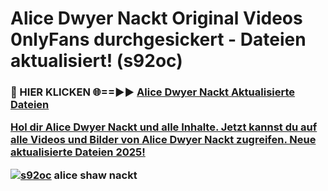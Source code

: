 # Alice Dwyer Nackt Original Videos 0nlyFans durchgesickert - Dateien aktualisiert! (s92oc)

<h3>🔴 HIER KLICKEN 🌐==►► <a href="https://tinyurl.com/h6vf6nb8" rel="nofollow">Alice Dwyer Nackt Aktualisierte Dateien

Hol dir Alice Dwyer Nackt und alle Inhalte. Jetzt kannst du auf alle Videos und Bilder von Alice Dwyer Nackt zugreifen. Neue aktualisierte Dateien 2025!

[![s92oc](https://i.imgur.com/sD4kR3V.gif)](https://tinyurl.com/h6vf6nb8)
alice shaw nackt